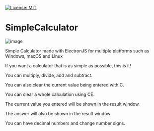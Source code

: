 [![License: MIT](https://img.shields.io/badge/License-MIT-yellow.svg)](https://opensource.org/licenses/MIT)
# SimpleCalculator
![image](https://user-images.githubusercontent.com/18319764/81883083-51cdd900-9562-11ea-965f-527f0b2ab06c.png)

Simple Calculator made with ElectronJS for multiple platforms such as Windows, macOS and Linux

If you want a calculator that is as simple as possible, this is it!

You can multiply, divide, add and subtract.

You can also clear the current value being entered with C.

You can clear a whole calculation using CE.

The current value you entered will be shown in the result window.

The answer will also be shown in the result window.

You can have decimal numbers and change number signs.
